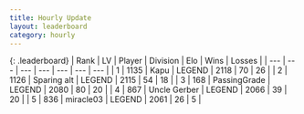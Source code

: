 ```yaml
---
title: Hourly Update
layout: leaderboard
category: hourly
---
```


{: .leaderboard}
| Rank | LV | Player | Division | Elo | Wins | Losses |
| --- | --- | --- | --- | --- | --- | --- |
| <span data-change="0">1</span> | 1135 | <span title="ID: 204953">Kapu</span> | LEGEND | <span data-change="0">2118</span> | <span data-change="0">70</span> | <span data-change="0">26</span> |
| <span data-change="0">2</span> | 1126 | <span title="ID: 203132">Sparing alt</span> | LEGEND | <span data-change="0">2115</span> | <span data-change="0">54</span> | <span data-change="0">18</span> |
| <span data-change="0">3</span> | 168 | <span title="ID: 421732">PassingGrade</span> | LEGEND | <span data-change="0">2080</span> | <span data-change="0">80</span> | <span data-change="0">20</span> |
| <span data-change="0">4</span> | 867 | <span title="ID: 31699">Uncle Gerber</span> | LEGEND | <span data-change="0">2066</span> | <span data-change="0">39</span> | <span data-change="0">20</span> |
| <span data-change="1">5</span> | 836 | <span title="ID: 416373">miracle03</span> | LEGEND | <span data-change="0">2061</span> | <span data-change="0">26</span> | <span data-change="0">5</span> |